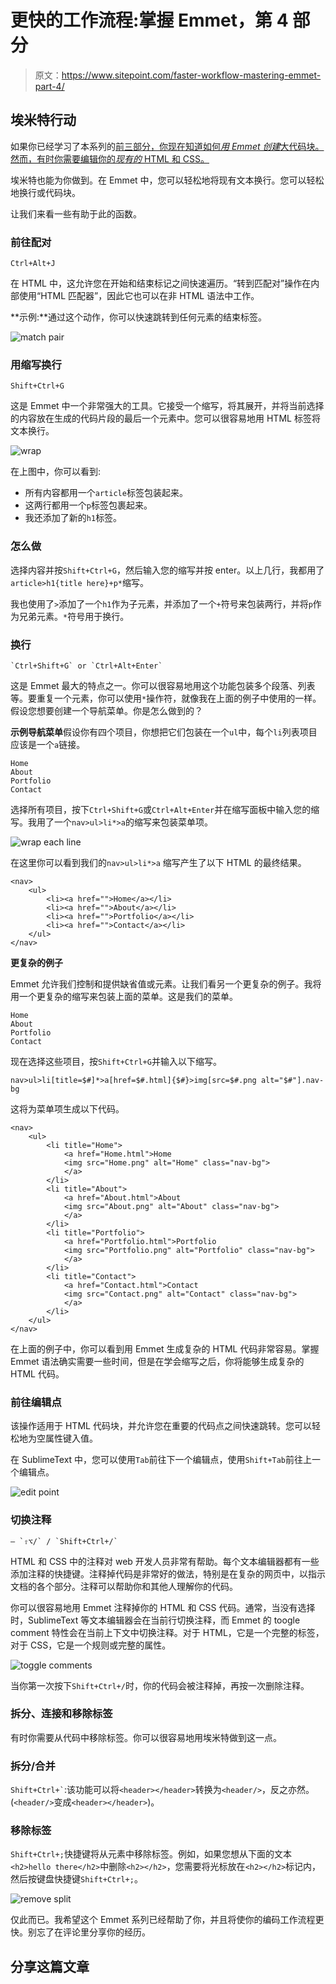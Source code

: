 # 更快的工作流程:掌握 Emmet，第 4 部分

> 原文：<https://www.sitepoint.com/faster-workflow-mastering-emmet-part-4/>

## 埃米特行动

如果你已经学习了本系列的[前三部分，你现在知道如何*用 Emmet 创建*大代码块。然而，有时你需要编辑你的*现有的* HTML 和 CSS。](https://www.sitepoint.com/series/faster-workflow-mastering-emmet/)

埃米特也能为你做到。在 Emmet 中，您可以轻松地将现有文本换行。您可以轻松地换行或代码块。

让我们来看一些有助于此的函数。

### 前往配对

```
Ctrl+Alt+J
```

在 HTML 中，这允许您在开始和结束标记之间快速遍历。“转到匹配对”操作在内部使用“HTML 匹配器”，因此它也可以在非 HTML 语法中工作。

**示例:**通过这个动作，你可以快速跳转到任何元素的结束标签。

![match pair](img/6ee08a843d4f6dc19c9719fe60241d17.png)

### 用缩写换行

```
Shift+Ctrl+G
```

这是 Emmet 中一个非常强大的工具。它接受一个缩写，将其展开，并将当前选择的内容放在生成的代码片段的最后一个元素中。您可以很容易地用 HTML 标签将文本换行。

![wrap](img/0bdcf5075e73a1d7636f6a489cb52885.png)

在上图中，你可以看到:

*   所有内容都用一个`article`标签包装起来。
*   这两行都用一个`p`标签包裹起来。
*   我还添加了新的`h1`标签。

### 怎么做

选择内容并按`Shift+Ctrl+G`，然后输入您的缩写并按 enter。以上几行，我都用了`article>h1{title here}+p*`缩写。

我也使用了`>`添加了一个`h1`作为子元素，并添加了一个`+`符号来包装两行，并将`p`作为兄弟元素。`*`符号用于换行。

### 换行

```
`Ctrl+Shift+G` or `Ctrl+Alt+Enter` 
```

这是 Emmet 最大的特点之一。你可以很容易地用这个功能包装多个段落、列表等。要重复一个元素，你可以使用`*`操作符，就像我在上面的例子中使用的一样。假设您想要创建一个导航菜单。你是怎么做到的？

**示例导航菜单**假设你有四个项目，你想把它们包装在一个`ul`中，每个`li`列表项目应该是一个`a`链接。

```
Home
About
Portfolio
Contact
```

选择所有项目，按下``Ctrl+Shift+G``或``Ctrl+Alt+Enter``并在缩写面板中输入您的缩写。我用了一个`nav>ul>li*>a`的缩写来包装菜单项。

![wrap each line](img/bba2140a2c5db0da60aeef4bc6388f4b.png)

在这里你可以看到我们的``nav>ul>li*>a`` 缩写产生了以下 HTML 的最终结果。

```
<nav>
	<ul>
		<li><a href="">Home</a></li>
		<li><a href="">About</a></li>
		<li><a href="">Portfolio</a></li>
		<li><a href="">Contact</a></li>
	</ul>
</nav>
```

**更复杂的例子**

Emmet 允许我们控制和提供缺省值或元素。让我们看另一个更复杂的例子。我将用一个更复杂的缩写来包装上面的菜单。这是我们的菜单。

```
Home
About
Portfolio
Contact
```

现在选择这些项目，按``Shift+Ctrl+G``并输入以下缩写。

```
nav>ul>li[title=$#]*>a[href=$#.html]{$#}>img[src=$#.png alt="$#"].nav-bg
```

这将为菜单项生成以下代码。

```
<nav>
	<ul>
		<li title="Home">
			<a href="Home.html">Home
			<img src="Home.png" alt="Home" class="nav-bg">
			</a>
		</li>
		<li title="About">
			<a href="About.html">About
			<img src="About.png" alt="About" class="nav-bg">
			</a>
		</li>
		<li title="Portfolio">
			<a href="Portfolio.html">Portfolio
			<img src="Portfolio.png" alt="Portfolio" class="nav-bg">
			</a>
		</li>
		<li title="Contact">
			<a href="Contact.html">Contact
			<img src="Contact.png" alt="Contact" class="nav-bg">
			</a>
		</li>
	</ul>
</nav>
```

在上面的例子中，你可以看到用 Emmet 生成复杂的 HTML 代码非常容易。掌握 Emmet 语法确实需要一些时间，但是在学会缩写之后，你将能够生成复杂的 HTML 代码。

### 前往编辑点

该操作适用于 HTML 代码块，并允许您在重要的代码点之间快速跳转。您可以轻松地为空属性键入值。

在 SublimeText 中，您可以使用``Tab``前往下一个编辑点，使用``Shift+Tab``前往上一个编辑点。

![edit point](img/5642398b27bc6e9930cc24b5a7d632b6.png)

### 切换注释

```
— `⇧⌥/` / `Shift+Ctrl+/`
```

HTML 和 CSS 中的注释对 web 开发人员非常有帮助。每个文本编辑器都有一些添加注释的快捷键。注释掉代码是非常好的做法，特别是在复杂的网页中，以指示文档的各个部分。注释可以帮助你和其他人理解你的代码。

你可以很容易地用 Emmet 注释掉你的 HTML 和 CSS 代码。通常，当没有选择时，SublimeText 等文本编辑器会在当前行切换注释，而 Emmet 的 toogle comment 特性会在当前上下文中切换注释。对于 HTML，它是一个完整的标签，对于 CSS，它是一个规则或完整的属性。

![toggle comments](img/636ad1b7a606cc55d624ddfb452642a6.png)

当你第一次按下``Shift+Ctrl+/``时，你的代码会被注释掉，再按一次删除注释。

### 拆分、连接和移除标签

有时你需要从代码中移除标签。你可以很容易地用埃米特做到这一点。

### 拆分/合并

`` Shift+Ctrl+` ``:该功能可以将`<header></header>`转换为`<header/>`，反之亦然。(`<header/>`变成`<header></header>`)。

### 移除标签

``Shift+Ctrl+;``快捷键将从元素中移除标签。例如，如果您想从下面的文本`<h2>hello there</h2>`中删除`<h2></h2>`，您需要将光标放在`<h2></h2>`标记内，然后按键盘快捷键``Shift+Ctrl+;``。

![remove split](img/79eecfaf674d24521c34463fa0ad5dd5.png)

仅此而已。我希望这个 Emmet 系列已经帮助了你，并且将使你的编码工作流程更快。别忘了在评论里分享你的经历。

## 分享这篇文章
